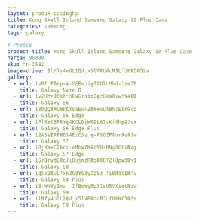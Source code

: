 ```yaml
---
layout: produk-casinghp
title: Kong Skull Island Samsung Galaxy S9 Plus Case
categories: samsung
tags: galaxy

# Produk
product-title: Kong Skull Island Samsung Galaxy S9 Plus Case
harga: 90000
sku: hn-3582
image-drive: 1lM7y4oGL2Qd_x5lVRUdcMJLfUKKC0O2a
gallery:
  - url: 1vMf_PTep-A-VEEnpigSXU7LMbd-leuZ8
    title: Galaxy Note 8
  - url: 1v2HhvJ6kXfhFwGraixQgzGka0vwfW4QI
    title: Galaxy S6
  - url: 1zQQQ8XUHPKX8aEwFZDYewU4BhcEkKGcq
    title: Galaxy S6 Edge
  - url: 1PlRYC3PRYg4KCLDjWU9L67sKf4hp9JsY
    title: Galaxy S6 Edge Plus
  - url: 12A3sEAFH0S4EzCSe_q-FSOZP8or9z83w
    title: Galaxy S7
  - url: 1RjXseCZbnx-eMbw7KGbVH-HNgBCCiNoj
    title: Galaxy S7 Edge
  - url: 1Sr8rwdD8qJiBujmzRRo808YZl8pw3Uv1
    title: Galaxy S8
  - url: 1g5x2RuL7xn2G0YG3yXpSz_TiBMaxIHfV
    title: Galaxy S8 Plus
  - url: 1B-WNUyIma__IfBmWyMp3IsU5VXiotNzw
    title: Galaxy S9
  - url: 1lM7y4oGL2Qd_x5lVRUdcMJLfUKKC0O2a
    title: Galaxy S9 Plus
---
```

